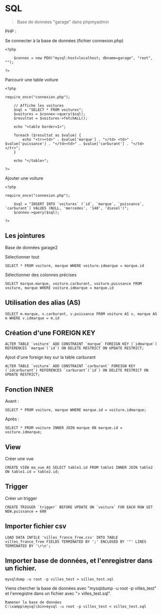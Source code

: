 # SQL

> Base de données "garage" dans phpmyadmin

PHP :

Se connecter à la base de données (fichier connexion.php)
```
<?php

    $connex = new PDO("mysql:host=localhost; dbname=garage", "root", "");

?>
```

Parcourir une table voiture
```
<?php

require_once("connexion.php");

    // Affiche les voitures
    $sql = "SELECT * FROM voitures";
    $voitures = $connex->query($sql);
    $resultat = $voitures->fetchALL();

    echo "<table border=1>";

    foreach ($resultat as $value) {
        echo "<tr><td>" . $value['marque'] . "</td> <td>" . $value['puissance'] . "</td><td>" . $value['carburant'] . "</td></tr>";
    }

    echo "</table>";

?>
```

Ajouter une voiture
```
<?php

require_once("connexion.php");

    $sql = "INSERT INTO `voitures` (`id`, `marque`, `puissance`, `carburant`) VALUES (NULL, 'mercedes', '140', 'diesel')";
    $connex->query($sql);

?>
```

## Les jointures

Base de données garage2

Sélectionner tout
```
SELECT * FROM voiture, marque WHERE voiture.idmarque = marque.id 
```
Sélectionner des colonnes précises
```
SELECT marque.marque, voiture.carburant, voiture.puissance FROM voiture, marque WHERE voiture.idmarque = marque.id 
```

## Utilisation des alias (AS)
```
SELECT m.marque, v.carburant, v.puissance FROM voiture AS v, marque AS m WHERE v.idmarque = m.id 
```

## Création d'une FOREIGN KEY
```
ALTER TABLE `voiture` ADD CONSTRAINT `marque` FOREIGN KEY (`idmarque`) REFERENCES `marque`(`id`) ON DELETE RESTRICT ON UPDATE RESTRICT; 
```

Ajout d'une foreign key sur la table carburant
```
ALTER TABLE `voiture` ADD CONSTRAINT `carburant` FOREIGN KEY (`idcarburant`) REFERENCES `carburant`(`id`) ON DELETE RESTRICT ON UPDATE RESTRICT; 
```
## Fonction INNER

Avant :
```
SELECT * FROM voiture, marque WHERE marque.id = voiture.idmarque;
```

Après :
```
SELECT * FROM voiture INNER JOIN marque ON marque.id = voiture.idmarque;
```

## View

Créer une vue
```
CREATE VIEW ma_vue AS SELECT table1.id FROM table1 INNER JOIN table2 ON table1.id = table2.id;
```

## Trigger
Créer un trigger
```
CREATE TRIGGER `trigger` BEFORE UPDATE ON `voiture` FOR EACH ROW SET NEW.puissance = 600
```

## Importer fichier csv
```
LOAD DATA INFILE 'villes_france_free.csv' INTO TABLE villes_france_free FIELDS TERMINATED BY ';' ENCLOSED BY '"' LINES TERMINATED BY '\r\n';
```

## Importer base de données, et l'enregistrer dans un fichier.
```
mysqldump -u root -p villes_test > villes_test.sql
```
Viens chercher la base de données avec "mysqldump -u root -p villes_test" et l'enregistre dans un fichier avec "> villes_test.sql".
```
Ramener la base de données
C:\xampp\mysql\bin>mysql -u root -p villes_test < villes_test.sql
```




